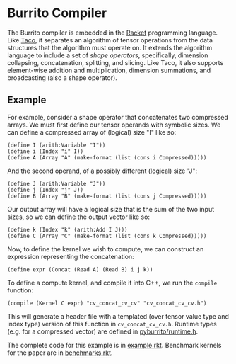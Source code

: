 # Burrito Compiler

The Burrito compiler is embedded in the [Racket](https://racket-lang.org) programming language. Like [Taco](https://github.com/tensor-compiler/taco), it separates an algorithm of tensor operations from the data structures that the algorithm must operate on. It extends the algorithm language to include a set of _shape operators_, specifically, dimension collapsing, concatenation, splitting, and slicing. Like Taco, it also supports element-wise addition and multiplication, dimension summations, and broadcasting (also a shape operator).

## Example
For example, consider a shape operator that concatenates two compressed arrays. We must first define our tensor operands with symbolic sizes. We can define a compressed array of (logical) size "I" like so:
```racket
(define I (arith:Variable "I"))
(define i (Index "i" I))
(define A (Array "A" (make-format (list (cons i Compressed)))))
```
And the second operand, of a possibly different (logical) size "J":
```racket
(define J (arith:Variable "J"))
(define j (Index "j" J))
(define B (Array "B" (make-format (list (cons j Compressed)))))
```
Our output array will have a logical size that is the sum of the two input sizes, so we can define the output vector like so:
```racket
(define k (Index "k" (arith:Add I J)))
(define C (Array "C" (make-format (list (cons k Compressed)))))
```

Now, to define the kernel we wish to compute, we can construct an expression representing the concatenation:
```racket
(define expr (Concat (Read A) (Read B) i j k))
```
To define a compute kernel, and compile it into C++, we run the `compile` function:
```racket
(compile (Kernel C expr) "cv_concat_cv_cv" "cv_concat_cv_cv.h")
```
This will generate a header file with a templated (over tensor value type and index type) version of this function in `cv_concat_cv_cv.h`. Runtime types (e.g. for a compressed vector) are defined in [pyburrito/runtime.h](../pyburrito/runtime.h).

The complete code for this example is in [example.rkt](example.rkt). Benchmark kernels for the paper are in [benchmarks.rkt](benchmarks.rkt).
